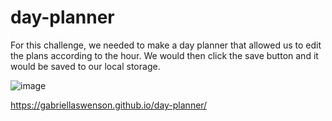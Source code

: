 # day-planner

For this challenge, we needed to make a day planner that allowed us to edit the plans according to the hour. We would then click the save button and it would be saved to our local storage.

![image](https://user-images.githubusercontent.com/117856727/233520084-145955d0-1a35-4c16-a7ce-096a5d7d7904.png)

https://gabriellaswenson.github.io/day-planner/
